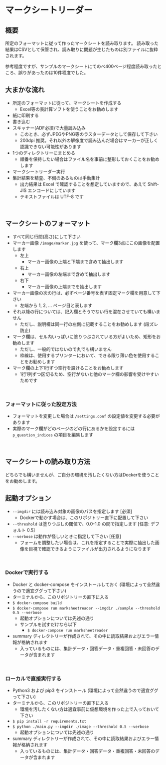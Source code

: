 # マークシートリーダー

## 概要

所定のフォーマットに従って作ったマークシートを読み取ります。
読み取った結果はCSVとして保管され、読み取りに問題が生じたものは別ファイルに抜粋されます。

参考程度ですが、サンプルのマークシートにてのべ400ページ程度読み取ったところ、誤りがあったのは10件程度でした。
<br>


## 大まかな流れ

- 所定のフォーマットに従って、マークシートを作成する
    - Excel等の表計算ソフトを使うことをお勧めします
- 紙に印刷する
- 書き込む
- スキャナー(ADF必須)で大量読み込み
    - このとき、必ずJPEGやPNG等のラスターデータとして保存して下さい
    - 200dpi 推奨。それ以外の解像度で読み込んだ場合はマーカーが正しく認識できない可能性があります
- 1つのディレクトリーにまとめる
    - 順番を保持したい場合はファイル名を事前に整形しておくことをお勧めします
- マークシートリーダー実行
- 集計結果を精査、不備のあるものは手動集計
    - 出力結果は Excel で確認することを想定していますので、あえて Shift-JIS エンコードにしています
    - テキストファイルは UTF-8 です
<br>


## マークシートのフォーマット

- すべて同じ行間(高さ)にして下さい
- マーカー画像 `/image/marker.jpg` を使って、マーク欄3点にこの画像を配置します
    - 左上
        - マーカー画像の上端と下端まで含めて抽出します
    - 右上
        - マーカー画像の左端まで含めて抽出します
    - 右下
        - マーカー画像の上端までを抽出します
- マーカー画像の次の行は、必ずページ番号を表す固定マーク欄を用意して下さい
    - 左端から 1, 2, ... ページ目と表します
- それ以降の行については、記入欄とそうでない行を混在させていても構いません
    - ただし、説明欄は同一行の左側に記載することをお勧めします (段ズレ防止)
- マーク欄は、セル内いっぱいに塗りつぶされている方がよいため、矩形をお勧めします
    - ただし、一般的ではないので丸でも構いません
    - 枠線は、使用するプリンターにおいて、できる限り薄い色を使用することをお勧めします
- マーク欄の上下1行ずつ空行を設けることをお勧めします
    - 1行1列ずつ区切るため、空行がないと他のマーク欄の影響を受けやすいためです
<br>


### フォーマットに従った設定方法

- フォーマットを変更した場合は `/settings.conf` の設定値を変更する必要があります
- 実際のマーク欄がどのページのどの行にあるかを設定するには `p_question_indices` の項目を編集します
<br>


## マークシートの読み取り方法

どちらでも構いませんが、ご自分の環境を汚したくない方はDockerを使うことをお勧めします。
<br>


## 起動オプション

- `--imgdir` には読み込み対象の画像のパスを指定します [必須]
    - Dockerで動かす場合は、このリポジトリー直下に配置して下さい
- `--threshold` は塗りつぶしの閾値で、0.0-1.0 の間で指定します [任意: デフォルト 0.5]
- `--verbose` は動作が怪しいときに指定して下さい [任意]
    - フォームを調整したい場合は、これを指定することで実際に抽出した画像を目視で確認できるようにファイルが出力されるようになります
<br>


### Dockerで実行する

- Docker と docker-compose をインストールしておく (環境によって全然違うので適宜ググって下さい)
- ターミナルから、このリポジトリーの直下に入る
- `$ docker-compose build`
- `$ docker-compose run marksheetreader --imgdir ./sample --threshold 0.5 --verbose`
    - 起動オプションについては先述の通り
    - サンプルを試すだけなら以下
        - `$ docker-compose run marksheetreader`
- summary ディレクトリーが作成されて、その中に読取結果およびエラー情報が格納されます
    - 入っているものには、集計データ・回答データ・重複回答・未回答のデータが含まれます
<br>


### ローカルで直接実行する

- Python3 および pip3 をインストール (環境によって全然違うので適宜ググって下さい)
- ターミナルから、このリポジトリーの直下に入る
    - 環境を汚したくない方は適宜事前に仮想環境を作った上で入っておいて下さい
- `$ pip install -r requirements.txt`
- `$ python ./main.py --imgdir ./image --threshold 0.5 --verbose`
    - 起動オプションについては先述の通り
- summary ディレクトリーが作成されて、その中に読取結果およびエラー情報が格納されます
    - 入っているものには、集計データ・回答データ・重複回答・未回答のデータが含まれます
<br>
